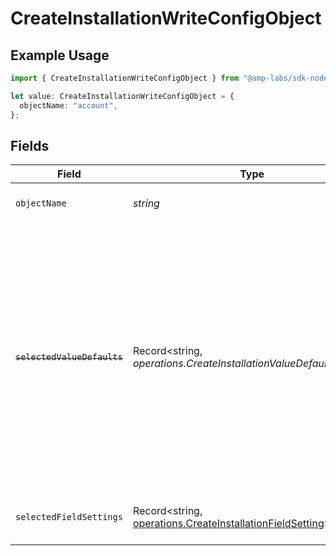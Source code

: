 # CreateInstallationWriteConfigObject

## Example Usage

```typescript
import { CreateInstallationWriteConfigObject } from "@amp-labs/sdk-node-platform/models/operations";

let value: CreateInstallationWriteConfigObject = {
  objectName: "account",
};
```

## Fields

| Field                                                                                                                                                                                                                          | Type                                                                                                                                                                                                                           | Required                                                                                                                                                                                                                       | Description                                                                                                                                                                                                                    | Example                                                                                                                                                                                                                        |
| ------------------------------------------------------------------------------------------------------------------------------------------------------------------------------------------------------------------------------ | ------------------------------------------------------------------------------------------------------------------------------------------------------------------------------------------------------------------------------ | ------------------------------------------------------------------------------------------------------------------------------------------------------------------------------------------------------------------------------ | ------------------------------------------------------------------------------------------------------------------------------------------------------------------------------------------------------------------------------ | ------------------------------------------------------------------------------------------------------------------------------------------------------------------------------------------------------------------------------ |
| `objectName`                                                                                                                                                                                                                   | *string*                                                                                                                                                                                                                       | :heavy_check_mark:                                                                                                                                                                                                             | The name of the object to write to.                                                                                                                                                                                            | account                                                                                                                                                                                                                        |
| ~~`selectedValueDefaults`~~                                                                                                                                                                                                    | Record<string, *operations.CreateInstallationValueDefaultLegacy*>                                                                                                                                                              | :heavy_minus_sign:                                                                                                                                                                                                             | : warning: ** DEPRECATED **: This will be removed in a future release, please migrate away from it as soon as possible.<br/><br/>This is a map of field names to default values. These values will be used when writing to the object. |                                                                                                                                                                                                                                |
| `selectedFieldSettings`                                                                                                                                                                                                        | Record<string, [operations.CreateInstallationFieldSetting](../../models/operations/createinstallationfieldsetting.md)>                                                                                                         | :heavy_minus_sign:                                                                                                                                                                                                             | This is a map of field names to their settings.                                                                                                                                                                                |                                                                                                                                                                                                                                |